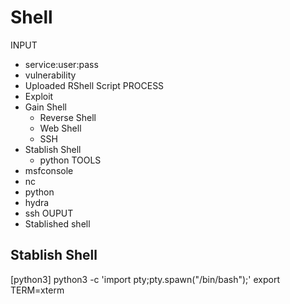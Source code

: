 # Shell 

INPUT
- service:user:pass
- vulnerability
- Uploaded RShell Script
PROCESS
- Exploit
- Gain Shell
    - Reverse Shell
    - Web Shell
    - SSH
- Stablish Shell
    - python
TOOLS
- msfconsole
- nc
- python
- hydra
- ssh
OUPUT
- Stablished shell


## Stablish Shell   
[python3]
    python3 -c 'import pty;pty.spawn("/bin/bash");'
    export TERM=xterm
















    

